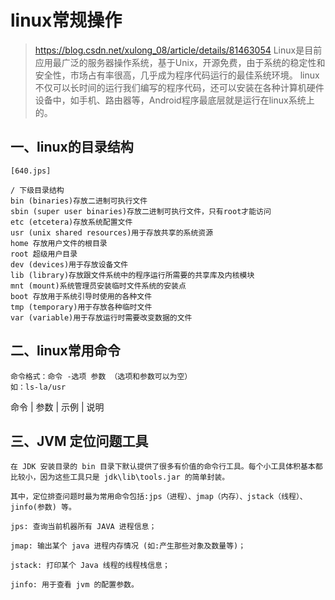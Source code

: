 # linux常规操作

>https://blog.csdn.net/xulong_08/article/details/81463054
 Linux是目前应用最广泛的服务器操作系统，基于Unix，开源免费，由于系统的稳定性和安全性，市场占有率很高，几乎成为程序代码运行的最佳系统环境。
 linux不仅可以长时间的运行我们编写的程序代码，还可以安装在各种计算机硬件设备中，如手机、路由器等，Android程序最底层就是运行在linux系统上的。

## 一、linux的目录结构
 
    [640.jps]
    
    / 下级目录结构
    bin (binaries)存放二进制可执行文件
    sbin (super user binaries)存放二进制可执行文件，只有root才能访问
    etc (etcetera)存放系统配置文件
    usr (unix shared resources)用于存放共享的系统资源
    home 存放用户文件的根目录
    root 超级用户目录
    dev (devices)用于存放设备文件
    lib (library)存放跟文件系统中的程序运行所需要的共享库及内核模块
    mnt (mount)系统管理员安装临时文件系统的安装点
    boot 存放用于系统引导时使用的各种文件
    tmp (temporary)用于存放各种临时文件
    var (variable)用于存放运行时需要改变数据的文件

## 二、linux常用命令
    
    命令格式：命令 -选项 参数 （选项和参数可以为空）
    如：ls-la/usr

   命令 | 参数 | 示例 | 说明






## 三、JVM 定位问题工具

    在 JDK 安装目录的 bin 目录下默认提供了很多有价值的命令行工具。每个小工具体积基本都比较小，因为这些工具只是 jdk\lib\tools.jar 的简单封装。
    
    其中，定位排查问题时最为常用命令包括:jps（进程）、jmap（内存）、jstack（线程）、jinfo(参数) 等。
    
    jps: 查询当前机器所有 JAVA 进程信息；
    
    jmap: 输出某个 java 进程内存情况 (如:产生那些对象及数量等)；
    
    jstack: 打印某个 Java 线程的线程栈信息；
    
    jinfo: 用于查看 jvm 的配置参数。
















